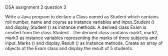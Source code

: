 DSA assignment 2 question 3

Write a Java program to declare a Class named as Student which contains roll number,
name and course as instance variables and input_Student () and display_Student () as
instance methods. A derived class Exam is created from the class Student . The derived
class contains mark1, mark2, mark3 as instance variables representing the marks of three
subjects and input_Marks () and display_Result () as instance methods. Create an array of
objects of the Exam class and display the result of 5 students.